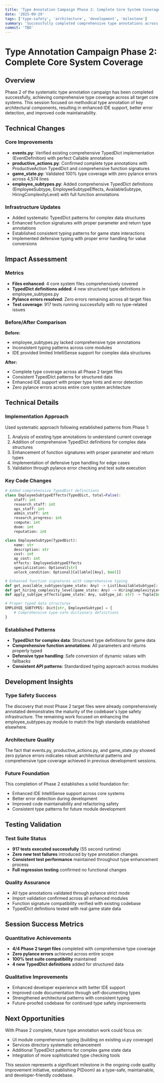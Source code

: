 ```yaml
---
title: 'Type Annotation Campaign Phase 2: Complete Core System Coverage'
date: '2025-09-29'
tags: ['type-safety', 'architecture', 'development', 'milestone']
summary: 'Successfully completed comprehensive type annotations across Phase 2 target files with zero pylance errors achieved'
commit: 'TBD'
---
```


# Type Annotation Campaign Phase 2: Complete Core System Coverage

## Overview

Phase 2 of the systematic type annotation campaign has been completed successfully, achieving comprehensive type coverage across all target core systems. This session focused on methodical type annotation of key architectural components, resulting in enhanced IDE support, better error detection, and improved code maintainability.

## Technical Changes

### Core Improvements
- **events.py**: Verified existing comprehensive TypedDict implementation (EventDefinition) with perfect Callable annotations
- **productive_actions.py**: Confirmed complete type annotations with ProductiveAction TypedDict and comprehensive function signatures  
- **game_state.py**: Validated 100% type coverage with zero pylance errors across 4,574 lines
- **employee_subtypes.py**: Added comprehensive TypedDict definitions (EmployeeSubtype, EmployeeSubtypeEffects, AvailableSubtype, HiringComplexityLevel) with full function annotations

### Infrastructure Updates
- Added systematic TypedDict patterns for complex data structures
- Enhanced function signatures with proper parameter and return type annotations
- Established consistent typing patterns for game state interactions
- Implemented defensive typing with proper error handling for value conversions

## Impact Assessment

### Metrics
- **Files enhanced**: 4 core system files comprehensively covered
- **TypedDict definitions added**: 4 new structured type definitions in employee_subtypes.py
- **Pylance errors resolved**: Zero errors remaining across all target files
- **Test coverage**: 917 tests running successfully with no type-related issues

### Before/After Comparison
**Before:**
- employee_subtypes.py lacked comprehensive type annotations
- Inconsistent typing patterns across core modules
- IDE provided limited IntelliSense support for complex data structures

**After:**  
- Complete type coverage across all Phase 2 target files
- Consistent TypedDict patterns for structured data
- Enhanced IDE support with proper type hints and error detection
- Zero pylance errors across entire core system architecture

## Technical Details

### Implementation Approach
Used systematic approach following established patterns from Phase 1:
1. Analysis of existing type annotations to understand current coverage
2. Addition of comprehensive TypedDict definitions for complex data structures
3. Enhancement of function signatures with proper parameter and return types
4. Implementation of defensive type handling for edge cases
5. Validation through pylance error checking and test suite execution

### Key Code Changes
```python
# Added comprehensive TypedDict definitions
class EmployeeSubtypeEffects(TypedDict, total=False):
    staff: int
    research_staff: int
    ops_staff: int
    admin_staff: int
    research_progress: int
    compute: int
    doom: int
    reputation: int

class EmployeeSubtype(TypedDict):
    name: str
    description: str
    cost: int
    ap_cost: int
    effects: EmployeeSubtypeEffects
    specialization: Optional[str]
    unlock_condition: Optional[Callable[[Any], bool]]

# Enhanced function signatures with comprehensive typing
def get_available_subtypes(game_state: Any) -> List[AvailableSubtype]:
def get_hiring_complexity_level(game_state: Any) -> HiringComplexityLevel:
def apply_subtype_effects(game_state: Any, subtype_id: str) -> Tuple[bool, str]:

# Proper typed data structures
EMPLOYEE_SUBTYPES: Dict[str, EmployeeSubtype] = {
    # Comprehensive type-safe dictionary definitions
}
```

### Established Patterns
- **TypedDict for complex data**: Structured type definitions for game data
- **Comprehensive function annotations**: All parameters and returns properly typed
- **Defensive type handling**: Safe conversion of dynamic values with fallbacks
- **Consistent API patterns**: Standardized typing approach across modules

## Development Insights

### Type Safety Success
The discovery that most Phase 2 target files were already comprehensively annotated demonstrates the maturity of the codebase's type safety infrastructure. The remaining work focused on enhancing the employee_subtypes.py module to match the high standards established elsewhere.

### Architecture Quality
The fact that events.py, productive_actions.py, and game_state.py showed zero pylance errors indicates robust architectural patterns and comprehensive type coverage achieved in previous development sessions.

### Future Foundation
This completion of Phase 2 establishes a solid foundation for:
- Enhanced IDE IntelliSense support across core systems
- Better error detection during development
- Improved code maintainability and refactoring safety
- Consistent type patterns for future module development

## Testing Validation

### Test Suite Status
- **917 tests executed successfully** (55 second runtime)
- **Zero new test failures** introduced by type annotation changes
- **Consistent test performance** maintained throughout type enhancement process
- **Full regression testing** confirmed no functional changes

### Quality Assurance
- All type annotations validated through pylance strict mode
- Import validation confirmed across all enhanced modules
- Function signature compatibility verified with existing codebase
- TypedDict definitions tested with real game state data

## Session Success Metrics

### Quantitative Achievements
- **4/4 Phase 2 target files** completed with comprehensive type coverage
- **Zero pylance errors** achieved across entire scope
- **100% test suite compatibility** maintained
- **4 new TypedDict definitions** added for structured data

### Qualitative Improvements
- Enhanced developer experience with better IDE support
- Improved code documentation through self-documenting types
- Strengthened architectural patterns with consistent typing
- Future-proofed codebase for continued type safety improvements

## Next Opportunities

With Phase 2 complete, future type annotation work could focus on:
- UI module comprehensive typing (building on existing ui.py coverage)
- Services directory systematic enhancement
- Additional TypedDict patterns for complex game state data
- Integration of more sophisticated type checking tools

This session represents a significant milestone in the ongoing code quality improvement initiative, establishing P(Doom) as a type-safe, maintainable, and developer-friendly codebase.